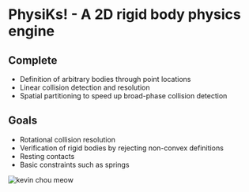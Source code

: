 # PhysiKs! - A 2D rigid body physics engine

## Complete
* Definition of arbitrary bodies through point locations
* Linear collision detection and resolution
* Spatial partitioning to speed up broad-phase collision detection

## Goals
* Rotational collision resolution
* Verification of rigid bodies by rejecting non-convex definitions
* Resting contacts
* Basic constraints such as springs

![kevin chou meow](https://github.com/kkevinchou/PhysiKs/pics/pic1.png)